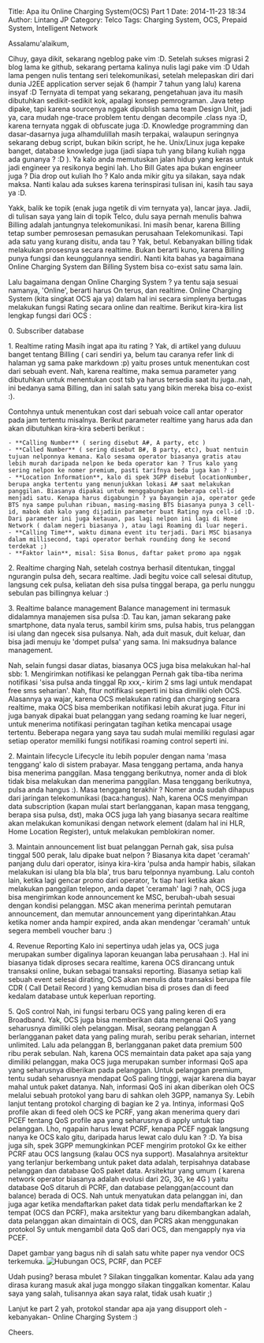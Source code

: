 Title: Apa itu Online Charging System(OCS) Part 1
Date: 2014-11-23 18:34
Author: Lintang JP
Category: Telco
Tags: Charging System, OCS, Prepaid System, Intelligent Network

Assalamu'alaikum,

Cihuy, gaya dikit, sekarang ngeblog pake vim :D. Setelah sukses migrasi 2 blog lama ke github, sekarang pertama kalinya nulis lagi pake vim :D
Udah lama pengen nulis tentang seri telekomunikasi, setelah melepaskan diri dari dunia J2EE application server sejak 6 (hampir 7 tahun yang lalu) karena insyaf :D
Ternyata di tempat yang sekarang, pengetahuan java itu masih dibutuhkan sedikit-sedikit kok, apalagi konsep pemrograman. Java tetep dipake, tapi karena sourcenya nggak dipublish sama team Design Unit, jadi ya, cara mudah nge-trace problem tentu dengan decompile .class nya :D, karena ternyata nggak di obfuscate juga :D. Knowledge programming dan dasar-dasarnya juga alhamdulillah masih terpakai, walaupun seringnya sekarang debug script, bukan bikin script, he he. Unix/Linux juga kepake banget, database knowledge juga (jadi siapa tuh yang bilang kuliah ngga ada gunanya ? :D ). Ya kalo anda memutuskan jalan hidup yang keras untuk jadi engineer ya resikonya begini lah. Lho Bill Gates apa bukan engineer juga ? Dia drop out kuliah lho ? Kalo anda mikir gitu ya silakan, saya ndak maksa. Nanti kalau ada sukses karena terinspirasi tulisan ini, kasih tau saya ya :D.

Yakk, balik ke topik (enak juga ngetik di vim ternyata ya), lancar jaya. Jadii, di tulisan saya yang lain di topik Telco, dulu saya pernah menulis bahwa Billing adalah jantungnya telekomunikasi. Ini masih benar, karena Billing tetap sumber pemrosesan pemasukan perusahaan Telekomunikasi. Tapi ada satu yang kurang disitu, anda tau ? Yak, betul. Kebanyakan billing tidak melakukan prosesnya secara realtime. Bukan berarti kuno, karena Billing punya fungsi dan keunggulannya sendiri. Nanti kita bahas ya bagaimana Online Charging System dan Billing System bisa co-exist satu sama lain.

Lalu bagaimana dengan Online Charging System ? ya tentu saja sesuai namanya, 'Online', berarti harus On terus, dan realtime. Online Charging System (kita singkat OCS aja ya) dalam hal ini secara simplenya bertugas melakukan fungsi Rating secara online dan realtime. Berikut kira-kira list lengkap fungsi dari OCS :

0\. Subscriber database


1\. Realtime rating
Masih ingat apa itu rating ? Yak, di artikel yang duluuu banget tentang Billing ( cari sendiri ya, belum tau caranya refer link di halaman yg sama pake markdown :p) yaitu proses untuk menentukan cost dari sebuah event. Nah, karena realtime, maka semua parameter yang dibutuhkan untuk menentukan cost tsb ya harus tersedia saat itu juga..nah, ini bedanya sama Billing, dan ini salah satu yang bikin mereka bisa co-exist :). 

Contohnya untuk menentukan cost dari sebuah voice call antar operator pada jam tertentu misalnya. Berikut parameter realtime yang harus ada dan akan dibutuhkan kira-kira seberti berikut :

```
- **Calling Number** ( sering disebut A#, A party, etc )
- **Called Number** ( sering disebut B#, B party, etc), buat nentuin tujuan nelponnya kemana. Kalo sesama operator biasanya gratis atau lebih murah daripada nelpon ke beda operator kan ? Trus kalo yang sering nelpon ke nomer premium, pasti tarifnya beda juga kan ? :)
- **Location Information**, kalo di spek 3GPP disebut locationNumber, berupa angka tertentu yang menunjukkan lokasi A# saat melakukan panggilan. Biasanya dipakai untuk menggabungkan beberapa cell-id menjadi satu. Kenapa harus digabungin ? ya bayangin aja, operator gede BTS nya sampe puluhan ribuan, masing-masing BTS biasanya punya 3 cell-id, mabok dah kalo yang dijadiin parameter buat Rating nya cell-id :D. Dari parameter ini juga ketauan, pas lagi nelpon ini lagi di Home Network ( dalam negeri biasanya ), atau lagi Roaming di luar negeri.
- **Calling Time**, waktu dimana event itu terjadi. Dari MSC biasanya dalam millisecond, tapi operator berhak rounding dong ke second terdekat ;)
- **Faktor lain**, misal: Sisa Bonus, daftar paket promo apa nggak 
```

2\. Realtime charging
Nah, setelah costnya berhasil ditentukan, tinggal ngurangin pulsa deh, secara realtime. Jadi begitu voice call selesai ditutup, langsung cek pulsa, keliatan deh sisa pulsa tinggal berapa, ga perlu nunggu sebulan pas billingnya keluar :) 

3\. Realtime balance management
Balance management ini termasuk didalamnya manajemen sisa pulsa :D. Tau kan, jaman sekarang pake smartphone, data nyala terus, sambil kirim sms, pulsa habis, trus pelanggan isi ulang dan ngecek sisa pulsanya. Nah, ada duit masuk, duit keluar, dan bisa jadi menuju ke 'dompet pulsa' yang sama. Ini maksudnya balance management.

Nah, selain fungsi dasar diatas, biasanya OCS juga bisa melakukan hal-hal sbb:
1\. Mengirimkan notifikasi ke pelanggan
Pernah gak tiba-tiba nerima notifikasi 'sisa pulsa anda tinggal Rp xxx,- kirim 2 sms lagi untuk mendapat free sms seharian'. Nah, fitur notifikasi seperti ini bisa dimiliki oleh OCS. Alasannya ya wajar, karena OCS melakukan rating dan charging secara realtime, maka OCS bisa memberikan notifikasi lebih akurat juga. Fitur ini juga banyak dipakai buat pelanggan yang sedang roaming ke luar negeri, untuk menerima notifikasi peringatan tagihan ketika mencapai usage tertentu. Beberapa negara yang saya tau sudah mulai memiliki regulasi agar setiap operator memiliki fungsi notifikasi roaming control seperti ini.

2\. Maintain lifecycle 
Lifecycle itu lebih populer dengan nama 'masa tenggang' kalo di sistem prabayar. Masa tenggang pertama, anda hanya bisa menerima panggilan. Masa tenggang berikutnya, nomer anda di blok tidak bisa melakukan dan menerima panggilan. Masa tenggang berikutnya, pulsa anda hangus :). Masa tenggang terakhir ? Nomer anda sudah dihapus dari jaringan telekomunikasi (baca:hangus). Nah, karena OCS menyimpan data subscription (kapan mulai start berlangganan, kapan masa tenggang, berapa sisa pulsa, dst), maka OCS juga lah yang biasanya secara realtime akan melakukan komunikasi dengan network element (dalam hal ini HLR, Home Location Register), untuk melakukan pemblokiran nomer.

3\. Maintain announcement list buat pelanggan
Pernah gak, sisa pulsa tinggal 500 perak, lalu dipake buat nelpon ? Biasanya kita dapet 'ceramah' panjang dulu dari operator, isinya kira-kira 'pulsa anda hampir habis, silakan melakukan isi ulang bla bla bla', trus baru telponnya nyambung. Lalu contoh lain, ketika lagi gencar promo dari operator, 1x tiap hari ketika akan melakukan panggilan telepon, anda dapet 'ceramah' lagi ? nah, OCS juga bisa mengirimkan kode announcement ke MSC, berubah-ubah sesuai dengan kondisi pelanggan. MSC akan menerima perintah pemutaran announcement, dan memutar announcement yang diperintahkan.Atau ketika nomer anda hampir expired, anda akan mendengar 'ceramah' untuk segera membeli voucher baru :)

4\. Revenue Reporting
Kalo ini sepertinya udah jelas ya, OCS juga merupakan sumber digalinya laporan keuangan laba perusahaan :). Hal ini biasanya tidak diproses secara realtime, karena OCS dirancang untuk transaksi online, bukan sebagai transaksi reporting. Biasanya setiap kali sebuah event selesai dirating, OCS akan menulis data transaksi berupa file CDR ( Call Detail Record ) yang kemudian bisa di proses dan di feed kedalam database untuk keperluan reporting.

5\. QoS control
Nah, ini fungsi terbaru OCS yang paling keren di era Broadband. Yak, OCS juga bisa memberikan data mengenai QoS yang seharusnya dimiliki oleh pelanggan. Misal, seorang pelanggan A berlangganan paket data yang paling murah, seribu perak seharian, internet unlimited. Lalu ada pelanggan B, berlangganan paket data premium 500 ribu perak sebulan. Nah, karena OCS memaintain data paket apa saja yang dimiliki pelanggan, maka OCS juga merupakan sumber informasi QoS apa yang seharusnya diberikan pada pelanggan. Untuk pelanggan premium, tentu sudah seharusnya mendapat QoS paling tinggi, wajar karena dia bayar mahal untuk paket datanya. Nah, informasi QoS ini akan diberikan oleh OCS melalui sebuah protokol yang baru di sahkan oleh 3GPP, namanya Sy. Lebih lanjut tentang protokol charging di bagian ke 2 ya. Intinya, informasi QoS profile akan di feed oleh OCS ke PCRF, yang akan menerima query dari PCEF tentang QoS profile apa yang seharusnya di apply untuk tiap pelanggan.
Lho, ngapain harus lewat PCRF, kenapa PCEF nggak langsung nanya ke OCS kalo gitu, daripada harus lewat calo dulu kan ? :D. Ya bisa juga sih, spek 3GPP memungkinkan PCEF mengirim protokol Gx ke either PCRF atau OCS langsung (kalau OCS nya support). Masalahnya arsitektur yang terlanjur berkembang untuk paket data adalah, terpisahnya database pelanggan dan database QoS paket data. Arsitektur yang umum ( karena network operator biasanya adalah evolusi dari 2G, 3G, ke 4G ) yaitu database QoS ditaruh di PCRF, dan database pelanggan(account dan balance) berada di OCS. Nah untuk menyatukan data pelanggan ini, dan juga agar ketika mendaftarkan paket data tidak perlu mendaftarkan ke 2 tempat (OCS dan PCRF), maka arsitektur yang baru dikembangkan adalah, data pelanggan akan dimaintain di OCS, dan PCRS akan menggunakan protokol Sy untuk mengambil data QoS dari OCS, dan mengapply nya via PCEF. 

Dapet gambar yang bagus nih di salah satu white paper nya vendor OCS terkemuka.
![Hubungan OCS, PCRF, dan PCEF][1]

Udah pusing? berasa mbulet ? Silakan tinggalkan komentar. Kalau ada yang dirasa kurang masuk akal juga monggo silakan tinggalkan komentar. Kalau saya yang salah, tulisannya akan saya ralat, tidak usah kuatir ;)


Lanjut ke part 2 yah, protokol standar apa aja yang disupport oleh -kebanyakan- Online Charging System :)

Cheers.



[1]: /images/ocs-pcrf.jpg
